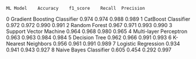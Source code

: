 	ML Model	Accuracy	f1_score	Recall	Precision
0	Gradient Boosting Classifier	0.974	0.974	0.988	0.989
1	CatBoost Classifier	0.972	0.972	0.990	0.991
2	Random Forest	0.967	0.971	0.993	0.990
3	Support Vector Machine	0.964	0.968	0.980	0.965
4	Multi-layer Perceptron	0.963	0.963	0.984	0.984
5	Decision Tree	0.962	0.966	0.991	0.993
6	K-Nearest Neighbors	0.956	0.961	0.991	0.989
7	Logistic Regression	0.934	0.941	0.943	0.927
8	Naive Bayes Classifier	0.605	0.454	0.292	0.997
